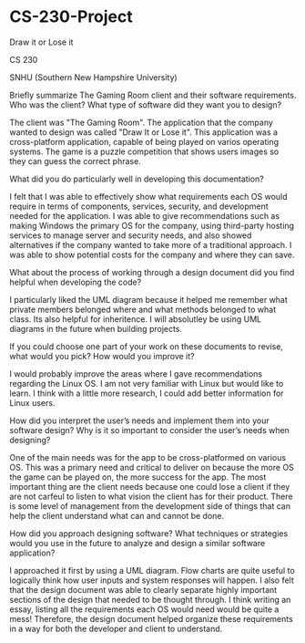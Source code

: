 # CS-230-Project

Draw it or Lose it

CS 230

SNHU (Southern New Hampshire University)

Briefly summarize The Gaming Room client and their software requirements. Who was the client? What type of software did they want you to design?

The client was "The Gaming Room". The application that the company wanted to design was called "Draw It or Lose it". This application was a cross-platform application, capable of being played on varios operating systems. The game is a puzzle competition that shows users images so they can guess the correct phrase. 


What did you do particularly well in developing this documentation?

I felt that I was able to effectively show what requirements each OS would require in terms of components, services, security, and development needed for the application. I was able to give recommendations such as making Windows the primary OS for the company, using third-party hosting services to manage server and security needs, and also showed alternatives if the company wanted to take more of a traditional approach. I was able to show potential costs for the company and where they can save. 


What about the process of working through a design document did you find helpful when developing the code?

I particularly liked the UML diagram because it helped me remember what private members belonged where and what methods belonged to what class. Its also helpful for inheritence. I will absolutley be using UML diagrams in the future when building projects. 


If you could choose one part of your work on these documents to revise, what would you pick? How would you improve it?

I would probably improve the areas where I gave recommendations regarding the Linux OS. I am not very familiar with Linux but would like to learn. I think with a little more research, I could add better information for Linux users. 


How did you interpret the user’s needs and implement them into your software design? Why is it so important to consider the user’s needs when designing?

One of the main needs was for the app to be cross-platformed on various OS. This was a primary need and critical to deliver on because the more OS the game can be played on, the more success for the app. The most important thing are the client needs because one could lose a client if they are not carfeul to listen to what vision the client has for their product. There is some level of management from the development side of things that can help the client understand what can and cannot be done. 


How did you approach designing software? What techniques or strategies would you use in the future to analyze and design a similar software application?

I approached it first by using a UML diagram. Flow charts are quite useful to logically think how user inputs and system responses will happen. I also felt that the design document was able to clearly separate highly important sections of the design that needed to be thought through. I think writing an essay, listing all the requirements each OS would need would be quite a mess! Therefore, the design document helped organize these requirements in a way for both the developer and client to understand. 
